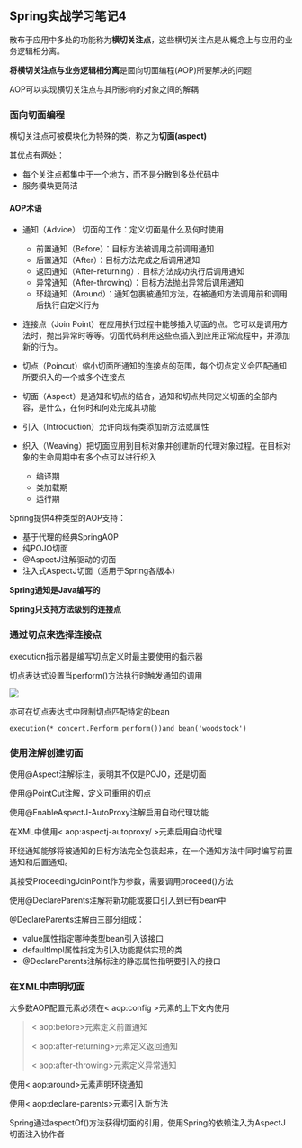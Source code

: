 ## Spring实战学习笔记4

散布于应用中多处的功能称为**横切关注点**，这些横切关注点是从概念上与应用的业务逻辑相分离。

**将横切关注点与业务逻辑相分离**是面向切面编程(AOP)所要解决的问题

AOP可以实现横切关注点与其所影响的对象之间的解耦

### 面向切面编程

横切关注点可被模块化为特殊的类，称之为**切面(aspect)**

其优点有两处：

* 每个关注点都集中于一个地方，而不是分散到多处代码中
* 服务模块更简洁

####  AOP术语

* 通知（Advice） 切面的工作：定义切面是什么及何时使用
  * 前置通知（Before）：目标方法被调用之前调用通知
  * 后置通知（After）：目标方法完成之后调用通知
  * 返回通知（After-returning）：目标方法成功执行后调用通知
  * 异常通知（After-throwing）：目标方法抛出异常后调用通知
  * 环绕通知（Around）：通知包裹被通知方法，在被通知方法调用前和调用后执行自定义行为

* 连接点（Join Point）在应用执行过程中能够插入切面的点。它可以是调用方法时，抛出异常时等等。切面代码利用这些点插入到应用正常流程中，并添加新的行为。
* 切点（Poincut）缩小切面所通知的连接点的范围，每个切点定义会匹配通知所要织入的一个或多个连接点
* 切面（Aspect）是通知和切点的结合，通知和切点共同定义切面的全部内容，是什么，在何时和何处完成其功能
* 引入（Introduction）允许向现有类添加新方法或属性
* 织入（Weaving）把切面应用到目标对象并创建新的代理对象过程。在目标对象的生命周期中有多个点可以进行织入
  * 编译期
  * 类加载期
  * 运行期

Spring提供4种类型的AOP支持：

* 基于代理的经典SpringAOP
* 纯POJO切面
* @AspectJ注解驱动的切面
* 注入式AspectJ切面（适用于Spring各版本）

**Spring通知是Java编写的**

**Spring只支持方法级别的连接点**

### 通过切点来选择连接点

execution指示器是编写切点定义时最主要使用的指示器

切点表达式设置当perform()方法执行时触发通知的调用

![](C:\Users\DepressiveStar\Desktop\切点定义.png)

亦可在切点表达式中限制切点匹配特定的bean

```
execution(* concert.Perform.perform())and bean('woodstock')
```

### 使用注解创建切面

使用@Aspect注解标注，表明其不仅是POJO，还是切面

使用@PointCut注解，定义可重用的切点

使用@EnableAspectJ-AutoProxy注解启用自动代理功能

在XML中使用< aop:aspectj-autoproxy/ >元素启用自动代理

环绕通知能够将被通知的目标方法完全包装起来，在一个通知方法中同时编写前置通知和后置通知。

其接受ProceedingJoinPoint作为参数，需要调用proceed()方法

使用@DeclareParents注解将新功能或接口引入到已有bean中

@DeclareParents注解由三部分组成：

* value属性指定哪种类型bean引入该接口
* defaultImpl属性指定为引入功能提供实现的类
* @DeclareParents注解标注的静态属性指明要引入的接口

### 在XML中声明切面

大多数AOP配置元素必须在< aop:config >元素的上下文内使用

> < aop:before>元素定义前置通知
>
> < aop:after-returning>元素定义返回通知
>
> < aop:after-throwing>元素定义异常通知

使用< aop:around>元素声明环绕通知

使用< aop:declare-parents>元素引入新方法

Spring通过aspectOf()方法获得切面的引用，使用Spring的依赖注入为AspectJ切面注入协作者